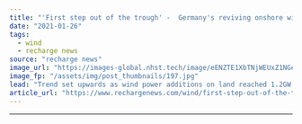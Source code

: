 ```yaml
---
title: "'First step out of the trough' -  Germany's reviving onshore wind market could reach 2.5GW in 2021"
date: "2021-01-26"
tags: 
  - wind
  - recharge news
source: "recharge news"
image_url: "https://images-global.nhst.tech/image/eENZTE1XbTNjWEUxZ1NGeDJCQlB0dDNrNE1YWEREUThTM0VzZDZ0Ym41Yz0=/nhst/binary/8e17410803085058e405e2518a3ad82a"
image_fp: "/assets/img/post_thumbnails/197.jpg"
lead: "Trend set upwards as wind power additions on land reached 1.2GW in 2020, but industry groups call for yet more permits"
article_url: "https://www.rechargenews.com/wind/first-step-out-of-the-trough-germanys-reviving-onshore-wind-market-could-reach-2-5gw-in-2021/2-1-951410"
---
```


---
